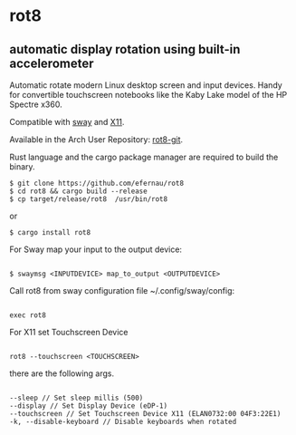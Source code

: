 # rot8

## automatic display rotation using built-in accelerometer

Automatic rotate modern Linux desktop screen and input devices. Handy for
convertible touchscreen notebooks like the Kaby Lake model of the HP Spectre x360.

Compatible with [sway](http://swaywm.org/) and [X11](https://www.x.org/wiki/Releases/7.7/).

Available in the Arch User Repository: [rot8-git](https://aur.archlinux.org/packages/rot8-git/).

Rust language and the cargo package manager are required to build the binary.

```
$ git clone https://github.com/efernau/rot8
$ cd rot8 && cargo build --release
$ cp target/release/rot8  /usr/bin/rot8
```

or

```
$ cargo install rot8

```

For Sway map your input to the output device:

```

$ swaymsg <INPUTDEVICE> map_to_output <OUTPUTDEVICE>

```

Call rot8 from sway configuration file ~/.config/sway/config:

```

exec rot8

```

For X11 set Touchscreen Device

```

rot8 --touchscreen <TOUCHSCREEN>

```

there are the following args.

```

--sleep // Set sleep millis (500)
--display // Set Display Device (eDP-1)
--touchscreen // Set Touchscreen Device X11 (ELAN0732:00 04F3:22E1)
-k, --disable-keyboard // Disable keyboards when rotated
```
